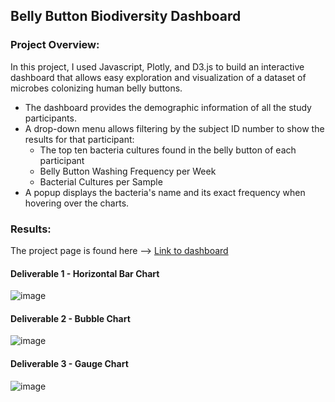## Belly Button Biodiversity Dashboard
### Project Overview: 
In this project, I used Javascript, Plotly, and D3.js to build an interactive dashboard that allows easy exploration and visualization of a dataset of microbes colonizing human belly buttons. 
- The dashboard provides the demographic information of all the study participants. 
- A drop-down menu allows filtering by the subject ID number to show the results for that participant:
  - The top ten bacteria cultures found in the belly button of each participant
  - Belly Button Washing Frequency per Week
  - Bacterial Cultures per Sample
- A popup displays the bacteria's name and its exact frequency when hovering over the charts.

### Results:
The project page is found here --> [Link to dashboard](https://l-hmd.github.io/BellyButton_Biodiversity_Plotly/)
#### Deliverable 1 - Horizontal Bar Chart
![image](https://user-images.githubusercontent.com/100629325/191081781-df5d5755-ad94-4399-a8fe-2cdf384e6ac5.png)

#### Deliverable 2 - Bubble Chart
![image](https://user-images.githubusercontent.com/100629325/191081976-b674d7ba-2523-40d2-9d9f-a5fd348d035e.png)

#### Deliverable 3 - Gauge Chart
![image](https://user-images.githubusercontent.com/100629325/191082044-34131031-8cf0-41e4-a6ea-30361bf8f4a3.png)
